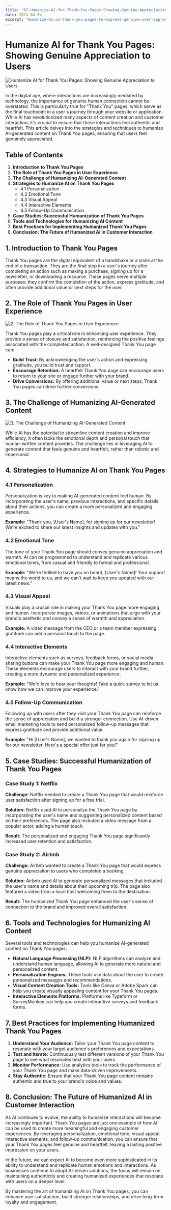```yaml
---
title: "67-Humanize-AI-for-Thank-You-Pages-Showing-Genuine-Appreciation-to-Users"
date: 2024-04-04
excerpt: "Humanize-AI-on-thank-you-pages-to-express-genuine-user-appreciation-enhancing-engagement-and-loyalty"
---
```


# Humanize AI for Thank You Pages: Showing Genuine Appreciation to Users

![Humanize AI for Thank You Pages: Showing Genuine Appreciation to Users](/images/20.jpeg)


In the digital age, where interactions are increasingly mediated by technology, the importance of genuine human connection cannot be overstated. This is particularly true for "Thank You" pages, which serve as the final touchpoint in a user's journey through your website or application. While AI has revolutionized many aspects of content creation and customer interaction, it's crucial to ensure that these interactions feel authentic and heartfelt. This article delves into the strategies and techniques to humanize AI-generated content on Thank You pages, ensuring that users feel genuinely appreciated.

## Table of Contents

1. **Introduction to Thank You Pages**
2. **The Role of Thank You Pages in User Experience**
3. **The Challenge of Humanizing AI-Generated Content**
4. **Strategies to Humanize AI on Thank You Pages**
   - 4.1 Personalization
   - 4.2 Emotional Tone
   - 4.3 Visual Appeal
   - 4.4 Interactive Elements
   - 4.5 Follow-Up Communication
5. **Case Studies: Successful Humanization of Thank You Pages**
6. **Tools and Technologies for Humanizing AI Content**
7. **Best Practices for Implementing Humanized Thank You Pages**
8. **Conclusion: The Future of Humanized AI in Customer Interaction**

## 1. Introduction to Thank You Pages

Thank You pages are the digital equivalent of a handshake or a smile at the end of a transaction. They are the final step in a user's journey after completing an action such as making a purchase, signing up for a newsletter, or downloading a resource. These pages serve multiple purposes: they confirm the completion of the action, express gratitude, and often provide additional value or next steps for the user.

## 2. The Role of Thank You Pages in User Experience

![2. The Role of Thank You Pages in User Experience](/images/21.jpeg)


Thank You pages play a critical role in enhancing user experience. They provide a sense of closure and satisfaction, reinforcing the positive feelings associated with the completed action. A well-designed Thank You page can:

- **Build Trust:** By acknowledging the user's action and expressing gratitude, you build trust and rapport.
- **Encourage Retention:** A heartfelt Thank You page can encourage users to return to your site or engage further with your brand.
- **Drive Conversions:** By offering additional value or next steps, Thank You pages can drive further conversions.

## 3. The Challenge of Humanizing AI-Generated Content

![3. The Challenge of Humanizing AI-Generated Content](/images/17.jpeg)


While AI has the potential to streamline content creation and improve efficiency, it often lacks the emotional depth and personal touch that human-written content provides. The challenge lies in leveraging AI to generate content that feels genuine and heartfelt, rather than robotic and impersonal.

## 4. Strategies to Humanize AI on Thank You Pages

### 4.1 Personalization

Personalization is key to making AI-generated content feel human. By incorporating the user's name, previous interactions, and specific details about their actions, you can create a more personalized and engaging experience.

**Example:**
"Thank you, [User's Name], for signing up for our newsletter! We're excited to share our latest insights and updates with you."

### 4.2 Emotional Tone

The tone of your Thank You page should convey genuine appreciation and warmth. AI can be programmed to understand and replicate various emotional tones, from casual and friendly to formal and professional.

**Example:**
"We're thrilled to have you on board, [User's Name]! Your support means the world to us, and we can't wait to keep you updated with our latest news."

### 4.3 Visual Appeal

Visuals play a crucial role in making your Thank You page more engaging and human. Incorporate images, videos, or animations that align with your brand's aesthetic and convey a sense of warmth and appreciation.

**Example:**
A video message from the CEO or a team member expressing gratitude can add a personal touch to the page.

### 4.4 Interactive Elements

Interactive elements such as surveys, feedback forms, or social media sharing buttons can make your Thank You page more engaging and human. These elements encourage users to interact with your brand further, creating a more dynamic and personalized experience.

**Example:**
"We'd love to hear your thoughts! Take a quick survey to let us know how we can improve your experience."

### 4.5 Follow-Up Communication

Following up with users after they visit your Thank You page can reinforce the sense of appreciation and build a stronger connection. Use AI-driven email marketing tools to send personalized follow-up messages that express gratitude and provide additional value.

**Example:**
"Hi [User's Name], we wanted to thank you again for signing up for our newsletter. Here's a special offer just for you!"

## 5. Case Studies: Successful Humanization of Thank You Pages

### Case Study 1: Netflix

**Challenge:** Netflix needed to create a Thank You page that would reinforce user satisfaction after signing up for a free trial.

**Solution:** Netflix used AI to personalize the Thank You page by incorporating the user's name and suggesting personalized content based on their preferences. The page also included a video message from a popular actor, adding a human touch.

**Result:** The personalized and engaging Thank You page significantly increased user retention and satisfaction.

### Case Study 2: Airbnb

**Challenge:** Airbnb wanted to create a Thank You page that would express genuine appreciation to users who completed a booking.

**Solution:** Airbnb used AI to generate personalized messages that included the user's name and details about their upcoming trip. The page also featured a video from a local host welcoming them to the destination.

**Result:** The humanized Thank You page enhanced the user's sense of connection to the brand and improved overall satisfaction.

## 6. Tools and Technologies for Humanizing AI Content

Several tools and technologies can help you humanize AI-generated content on Thank You pages:

- **Natural Language Processing (NLP):** NLP algorithms can analyze and understand human language, allowing AI to generate more natural and personalized content.
- **Personalization Engines:** These tools use data about the user to create personalized messages and recommendations.
- **Visual Content Creation Tools:** Tools like Canva or Adobe Spark can help you create visually appealing content for your Thank You pages.
- **Interactive Elements Platforms:** Platforms like Typeform or SurveyMonkey can help you create interactive surveys and feedback forms.

## 7. Best Practices for Implementing Humanized Thank You Pages

1. **Understand Your Audience:** Tailor your Thank You page content to resonate with your target audience's preferences and expectations.
2. **Test and Iterate:** Continuously test different versions of your Thank You page to see what resonates best with your users.
3. **Monitor Performance:** Use analytics tools to track the performance of your Thank You page and make data-driven improvements.
4. **Stay Authentic:** Ensure that your Thank You page content remains authentic and true to your brand's voice and values.

## 8. Conclusion: The Future of Humanized AI in Customer Interaction

As AI continues to evolve, the ability to humanize interactions will become increasingly important. Thank You pages are just one example of how AI can be used to create more meaningful and engaging customer experiences. By leveraging personalization, emotional tone, visual appeal, interactive elements, and follow-up communication, you can ensure that your Thank You pages feel genuine and heartfelt, leaving a lasting positive impression on your users.

In the future, we can expect AI to become even more sophisticated in its ability to understand and replicate human emotions and interactions. As businesses continue to adopt AI-driven solutions, the focus will remain on maintaining authenticity and creating humanized experiences that resonate with users on a deeper level.

By mastering the art of humanizing AI on Thank You pages, you can enhance user satisfaction, build stronger relationships, and drive long-term loyalty and engagement.